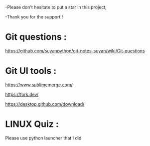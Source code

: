 -Please don't hesitate to put a star in this project, 

-Thank you for the support ! 



# Git questions :
https://github.com/suyanpython/git-notes-suyan/wiki/Git-questions


# Git UI tools :

https://www.sublimemerge.com/

https://fork.dev/

https://desktop.github.com/download/

# LINUX Quiz :
Please use python launcher that I did
